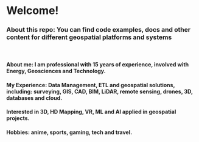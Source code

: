 <h1><b>Welcome!</b></h1>

<h3>About this repo: You can find code examples, docs and other content for different geospatial platforms and systems</h3><br>

<h4>About me: I am professional with 15 years of experience, involved with Energy, Geosciences and Technology.</h4>
<h4><b>My Experience:</b> Data Management, ETL and geospatial solutions, including: surveying, GIS, CAD, BIM, LiDAR, remote sensing, drones, 3D, databases and cloud.</h4>
<h4>Interested in <b>3D, HD Mapping, VR, ML and AI</b> applied in geospatial projects.</h4>
<h4><b>Hobbies:<b> anime, sports, gaming, tech and travel.</h4>

